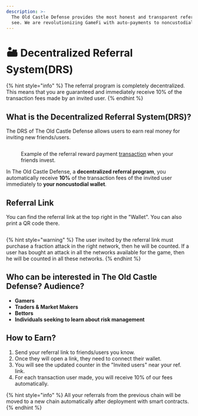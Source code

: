 ```yaml
---
description: >-
  The Old Castle Defense provides the most honest and transparent referral program that you could ever 
  see. We are revolutionizing GameFi with auto-payments to noncustodial wallets.
---
```


# 🏜 Decentralized Referral System(DRS)

{% hint style="info" %}
The referral program is completely decentralized. This means that you are guaranteed and immediately 
receive 10% of the transaction fees made by an invited user.
{% endhint %}

## What is the Decentralized Referral System(DRS)?

The DRS of The Old Castle Defense allows users to earn real money for inviting new friends/users.

<figure><img src=".gitbook/assets/drs_transaction_{bn}_{tt}.png" alt=""><figcaption><p>Example of the referral reward payment <a href="{transactions}">transaction</a> when your friends invest.</p></figcaption></figure>

In The Old Castle Defense, a **decentralized referral program**, you automatically receive **10%** of the 
transaction fees of the invited user immediately to **your noncustodial wallet**.

## Referral Link
You can find the referral link at the top right in the "Wallet". You can also print a QR code there.

<figure><img src=".gitbook/assets/referral_link.png" alt=""><figcaption></figcaption></figure>

{% hint style="warning" %}
The user invited by the referral link must purchase a fraction attack in the right network, then he will 
be counted. If a user has bought an attack in all the networks available for the game, then he will be 
counted in all these networks.
{% endhint %}

## Who can be interested in The Old Castle Defense? Audience?

* **Gamers**
* **Traders & Market Makers**
* **Bettors**
* **Individuals seeking to learn about risk management**

## How to Earn?

1. Send your referral link to friends/users you know.
2. Once they will open a link, they need to connect their wallet.
3. You will see the updated counter in the "Invited users" near your ref. link.
4. For each transaction user made, you will receive 10% of our fees automatically.

{% hint style="info" %}
All your referrals from the previous chain will be moved to a new chain automatically after deployment 
with smart contracts.
{% endhint %}